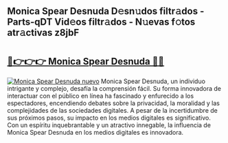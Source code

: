 ## Monica Spear Desnuda D𝚎sn𝚞dos filtr𝚊dos - Parts-qDT Vid𝚎os filtr𝚊dos - N𝚞evas f𝚘tos atr𝚊ctivas z8jbF

# <h2><a href="http://mb2raf.tromn.icu/?c=Monica+Spear+Desnuda">🔗👉👉👉 Monica Spear Desnuda 🔗🔗</a></h2>

[![Monica Spear Desnuda nuevo](https://i.imgur.com/pEAQMta.gif)](http://mb2raf.tromn.icu/?c=Monica+Spear+Desnuda)
Monica Spear Desnuda, un individuo intrigante y complejo, desafía la comprensión fácil. Su forma innovadora de interactuar con el público en línea ha fascinado y enfurecido a los espectadores, encendiendo debates sobre la privacidad, la moralidad y las complejidades de las sociedades digitales. A pesar de la incertidumbre de sus próximos pasos, su impacto en los medios digitales es significativo. Con un espíritu inquebrantable y un atractivo innegable, la influencia de Monica Spear Desnuda en los medios digitales es innovadora.
